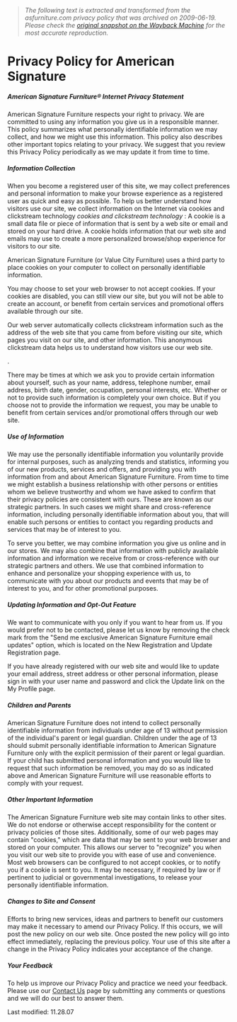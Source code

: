 > *The following text is extracted and transformed from the asfurniture.com privacy policy that was archived on 2009-06-19. Please check the [original snapshot on the Wayback Machine](https://web.archive.org/web/20090619194615id_/http%3A//www.asfurniture.com/webapp/wcs/stores/servlet/PrivacyPolicyView%3FstoreId%3D10101%26catalogId%3D10154%26langId%3D-1) for the most accurate reproduction.*

# Privacy Policy for American Signature

##### American Signature Furniture® Internet Privacy Statement

American Signature Furniture respects your right to privacy. We are committed to using any information you give us in a responsible manner. This policy summarizes what personally identifiable information we may collect, and how we might use this information. This policy also describes other important topics relating to your privacy. We suggest that you review this Privacy Policy periodically as we may update it from time to time.

##### Information Collection

When you become a registered user of this site, we may collect preferences and personal information to make your browse experience as a registered user as quick and easy as possible. To help us better understand how visitors use our site, we collect information on the Internet via cookies and clickstream technology _cookies and clickstream technology_ : A cookie is a small data file or piece of information that is sent by a web site or email and stored on your hard drive. A cookie holds information that our web site and emails may use to create a more personalized browse/shop experience for visitors to our site.

American Signature Furniture (or Value City Furniture) uses a third party to place cookies on your computer to collect on personally identifiable information.

You may choose to set your web browser to not accept cookies. If your cookies are disabled, you can still view our site, but you will not be able to create an account, or benefit from certain services and promotional offers available through our site.

Our web server automatically collects clickstream information such as the address of the web site that you came from before visiting our site, which pages you visit on our site, and other information. This anonymous clickstream data helps us to understand how visitors use our web site.

.

There may be times at which we ask you to provide certain information about yourself, such as your name, address, telephone number, email address, birth date, gender, occupation, personal interests, etc. Whether or not to provide such information is completely your own choice. But if you choose not to provide the information we request, you may be unable to benefit from certain services and/or promotional offers through our web site. 

##### Use of Information

We may use the personally identifiable information you voluntarily provide for internal purposes, such as analyzing trends and statistics, informing you of our new products, services and offers, and providing you with information from and about American Signature Furniture. From time to time we might establish a business relationship with other persons or entities whom we believe trustworthy and whom we have asked to confirm that their privacy policies are consistent with ours. These are known as our strategic partners. In such cases we might share and cross-reference information, including personally identifiable information about you, that will enable such persons or entities to contact you regarding products and services that may be of interest to you.

To serve you better, we may combine information you give us online and in our stores. We may also combine that information with publicly available information and information we receive from or cross-reference with our strategic partners and others. We use that combined information to enhance and personalize your shopping experience with us, to communicate with you about our products and events that may be of interest to you, and for other promotional purposes. 

##### Updating Information and Opt-Out Feature

We want to communicate with you only if you want to hear from us. If you would prefer not to be contacted, please let us know by removing the check mark from the "Send me exclusive American Signature Furniture email updates" option, which is located on the New Registration and Update Registration page.

If you have already registered with our web site and would like to update your email address, street address or other personal information, please sign in with your user name and password and click the Update link on the My Profile page. 

##### Children and Parents

American Signature Furniture does not intend to collect personally identifiable information from individuals under age of 13 without permission of the individual's parent or legal guardian. Children under the age of 13 should submit personally identifiable information to American Signature Furniture only with the explicit permission of their parent or legal guardian. If your child has submitted personal information and you would like to request that such information be removed, you may do so as indicated above and American Signature Furniture will use reasonable efforts to comply with your request.

##### Other Important Information

The American Signature Furniture web site may contain links to other sites. We do not endorse or otherwise accept responsibility for the content or privacy policies of those sites. Additionally, some of our web pages may contain "cookies," which are data that may be sent to your web browser and stored on your computer. This allows our server to "recognize" you when you visit our web site to provide you with ease of use and convenience. Most web browsers can be configured to not accept cookies, or to notify you if a cookie is sent to you. It may be necessary, if required by law or if pertinent to judicial or governmental investigations, to release your personally identifiable information.

##### Changes to Site and Consent

Efforts to bring new services, ideas and partners to benefit our customers may make it necessary to amend our Privacy Policy. If this occurs, we will post the new policy on our web site. Once posted the new policy will go into effect immediately, replacing the previous policy. Your use of this site after a change in the Privacy Policy indicates your acceptance of the change.

##### Your Feedback

To help us improve our Privacy Policy and practice we need your feedback. Please use our [Contact Us](https://web.archive.org/web/20090619194615id_/http%3A//www.asfurniture.com/webapp/wcs/stores/servlet/ContactUsView?storeId=10101&catalogId=10154&langId=-1) page by submitting any comments or questions and we will do our best to answer them.

Last modified: 11.28.07
